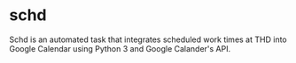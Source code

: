 # schd
Schd is an automated task that integrates scheduled work times at THD into Google Calendar using Python 3 and Google Calander's API.

